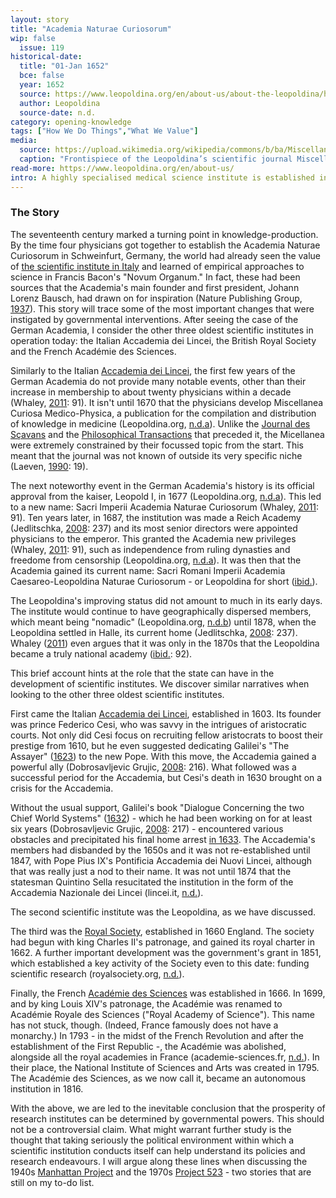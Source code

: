```yaml
---
layout: story
title: "Academia Naturae Curiosorum"
wip: false
  issue: 119
historical-date:
  title: "01-Jan 1652"
  bce: false
  year: 1652
  source: https://www.leopoldina.org/en/about-us/about-the-leopoldina/history/the-history-of-the-leopoldina/
  author: Leopoldina
  source-date: n.d.
category: opening-knowledge
tags: ["How We Do Things","What We Value"]
media:
  source: https://upload.wikimedia.org/wikipedia/commons/b/ba/Miscellanea_Curiosa_Medico-Physica_Academiae_Naturae_Curiosorum_%281670%29_%2814589499290%29.jpg
  caption: "Frontispiece of the Leopoldina’s scientific journal Miscellanea Curiosa. The Miscellanea Curiosa have been published since 1670. The motto “nunquam otiosus” means “never idle.” Source: Wikimedia Commons."
read-more: https://www.leopoldina.org/en/about-us/
intro: A highly specialised medical science institute is established in Schweinfurt, Germany.
---
```

### The Story
The seventeenth century marked a turning point in knowledge-production. By the time four physicians got together to establish the Academia Naturae Curiosorum in Schweinfurt, Germany, the world had already seen the value of [the scientific institute in Italy](https://www.tiki-toki.com/timeline/entry/1753034/A-History-of-Research-Ethics/#vars!panel=16571102!) and learned of empirical approaches to science in Francis Bacon's "Novum Organum." In fact, these had been sources that the Academia's main founder and first president, Johann Lorenz Bausch, had drawn on for inspiration (Nature Publishing Group, [1937](https://doi.org/10.1038/140179a0)). This story will trace some of the most important changes that were instigated by governmental interventions. After seeing the case of the German Academia, I consider the other three oldest scientific institutes in operation today: the Italian Accademia dei Lincei, the British Royal Society and the French Académie des Sciences.

Similarly to the Italian [Accademia dei Lincei](https://www.tiki-toki.com/timeline/entry/1753034/A-History-of-Research-Ethics/#vars!panel=16571102!), the first few years of the German Academia do not provide many notable events, other than their increase in membership to about twenty physicians within a decade (Whaley, [2011](https://doi.org/10.1093/acprof:oso/9780199693078.003.0001): 91). It isn't until 1670 that the physicians develop Miscellanea Curiosa Medico-Physica, a publication for the compilation and distribution of knowledge in medicine (Leopoldina.org, [n.d.a](https://www.leopoldina.org/en/about-us/about-the-leopoldina/history/the-history-of-the-leopoldina/)). Unlike the [Journal des Sçavans](https://www.tiki-toki.com/timeline/entry/1753034/A-History-of-Research-Ethics/#vars!panel=16554675!) and the [Philosophical Transactions](https://www.tiki-toki.com/timeline/entry/1753034/A-History-of-Research-Ethics/#vars!panel=16443519!) that preceded it, the Micellanea were extremely constrained by their focussed topic from the start. This meant that the journal was not known of outside its very specific niche (Laeven, [1990](https://www.si.edu/object/siris_sil_682500): 19).

The next noteworthy event in the German Academia's history is its official approval from the kaiser, Leopold I, in 1677 (Leopoldina.org, [n.d.a](https://www.leopoldina.org/en/about-us/about-the-leopoldina/history/the-history-of-the-leopoldina/)). This led to a new name: Sacri Imperii Academia Naturae Curiosorum (Whaley, [2011](https://doi.org/10.1093/acprof:oso/9780199693078.003.0001): 91). Ten years later, in 1687, the institution was made a Reich Academy (Jedlitschka, [2008](https://www.jstor.org/stable/20462668): 237) and its most senior directors were appointed physicians to the emperor. This granted the Academia new privileges (Whaley, [2011](https://doi.org/10.1093/acprof:oso/9780199693078.003.0001): 91), such as independence from ruling dynasties and freedome from censorship (Leopoldina.org, [n.d.a](https://www.leopoldina.org/en/about-us/about-the-leopoldina/history/the-history-of-the-leopoldina/)). It was then that the Academia gained its current name: Sacri Romani Imperii Academia Caesareo-Leopoldina Naturae Curiosorum - or Leopoldina for short ([ibid.](https://www.leopoldina.org/en/about-us/about-the-leopoldina/history/the-history-of-the-leopoldina/)).

The Leopoldina's improving status did not amount to much in its early days. The institute would continue to have geographically dispersed members, which meant being "nomadic" (Leopoldina.org, [n.d.b](https://www.leopoldina.org/en/about-us/about-the-leopoldina/history/the-history-of-the-leopoldina/the-academys-nomadic-years/)) until 1878, when the Leopoldina settled in Halle, its current home (Jedlitschka, [2008](https://www.jstor.org/stable/20462668): 237). Whaley ([2011](https://doi.org/10.1093/acprof:oso/9780199693078.003.0001)) even argues that it was only in the 1870s that the Leopoldina became a truly national academy ([ibid.](https://doi.org/10.1093/acprof:oso/9780199693078.003.0001): 92).

This brief account hints at the role that the state can have in the development of scientific institutes. We discover similar narratives when looking to the other three oldest scientific institutes.

First came the Italian [Accademia dei Lincei](https://www.tiki-toki.com/timeline/entry/1753034/A-History-of-Research-Ethics/#vars!panel=16571102!), established in 1603. Its founder was prince Federico Cesi, who was savvy in the intrigues of aristocratic courts. Not only did Cesi focus on recruiting fellow aristocrats to boost their prestige from 1610, but he even suggested dedicating Galilei's "The Assayer" ([1623](https://web.stanford.edu/~jsabol/certainty/readings/Galileo-Assayer.pdf)) to the new Pope. With this move, the Accademia gained a powerful ally (Dobrosavljevic Grujic, [2008](https://www.researchgate.net/publication/252220341_Galileo_Astronomer_and_Courtier): 216). What followed was a successful period for the Accademia, but Cesi's death in 1630 brought on a crisis for the Accademia.

Without the usual support, Galilei's book "Dialogue Concerning the two Chief World Systems" ([1632](https://archive.org/details/GalileiGalileoDialogueConcerningTheTwoChiefWorldSystemsEN155P.)) - which he had been working on for at least six years (Dobrosavljevic Grujic, [2008](https://www.researchgate.net/publication/252220341_Galileo_Astronomer_and_Courtier): 217) - encountered various obstacles and precipitated his final home arrest [in 1633](https://www.tiki-toki.com/timeline/entry/1753034/A-History-of-Research-Ethics/#vars!panel=16443500!). The Accademia's members had disbanded by the 1650s and it was not re-established until 1847, with Pope Pius IX's Pontificia Accademia dei Nuovi Lincei, although that was really just a nod to their name. It was not until 1874 that the statesman Quintino Sella resucitated the institution in the form of the Accademia Nazionale dei Lincei (lincei.it, [n.d.](https://www.lincei.it/en/history)).

The second scientific institute was the Leopoldina, as we have discussed.

The third was the [Royal Society](https://www.tiki-toki.com/timeline/entry/1753034/A-History-of-Research-Ethics/#vars!panel=16443519!), established in 1660 England. The society had begun with king Charles II's patronage, and gained its royal charter in 1662. A further important development was the government's grant in 1851, which established a key activity of the Society even to this date: funding scientific research (royalsociety.org, [n.d.](https://royalsociety.org/about-us/history/)).

Finally, the French [Académie des Sciences](https://www.tiki-toki.com/timeline/entry/1753034/A-History-of-Research-Ethics/#vars!panel=16443522!) was established in 1666. In 1699, and by king Louis XIV's patronage, the Académie was renamed to Académie Royale des Sciences ("Royal Academy of Science"). This name has not stuck, though. (Indeed, France famously does not have a monarchy.) In 1793 - in the midst of the French Revolution and after the establishment of the First Republic -, the Académie was abolished, alongside all the royal academies in France (academie-sciences.fr, [n.d.](https://www.academie-sciences.fr/en/Histoire-de-l-Academie-des-sciences/history-of-the-french-academie-des-sciences.html)). In their place, the National Institute of Sciences and Arts was created in 1795. The Académie des Sciences, as we now call it, became an autonomous institution in 1816.

With the above, we are led to the inevitable conclusion that the prosperity of research institutes can be determined by governmental powers. This should not be a controversial claim. What might warrant further study is the thought that taking seriously the political environment within which a scientific institution conducts itself can help understand its policies and research endeavours. I will argue along these lines when discussing the 1940s [Manhattan Project](https://www.tiki-toki.com/timeline/entry/1753034/A-History-of-Research-Ethics/#vars!panel=16464852!) and the 1970s [Project 523](https://www.tiki-toki.com/timeline/entry/1753034/A-History-of-Research-Ethics/#vars!panel=16575839!) - two stories that are still on my to-do list.
